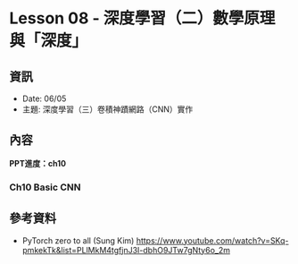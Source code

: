 # Lesson 08 - 深度學習（二）數學原理與「深度」

## 資訊
- Date: 06/05
- 主題: 深度學習（三）卷積神蹟網路（CNN）實作

## 內容

**PPT進度：ch10**

### Ch10 Basic CNN

## 參考資料
- PyTorch zero to all (Sung Kim)
https://www.youtube.com/watch?v=SKq-pmkekTk&list=PLlMkM4tgfjnJ3I-dbhO9JTw7gNty6o_2m
